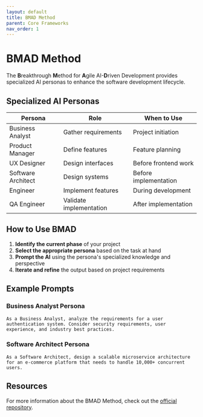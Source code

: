 ```yaml
---
layout: default
title: BMAD Method
parent: Core Frameworks
nav_order: 1
---
```


# BMAD Method

The **B**reakthrough **M**ethod for **A**gile AI-**D**riven Development provides specialized AI personas to enhance the software development lifecycle.

## Specialized AI Personas

| Persona | Role | When to Use |
|---------|------|-------------|
| Business Analyst | Gather requirements | Project initiation |
| Product Manager | Define features | Feature planning |
| UX Designer | Design interfaces | Before frontend work |
| Software Architect | Design systems | Before implementation |
| Engineer | Implement features | During development |
| QA Engineer | Validate implementation | After implementation |

## How to Use BMAD

1. **Identify the current phase** of your project
2. **Select the appropriate persona** based on the task at hand
3. **Prompt the AI** using the persona's specialized knowledge and perspective
4. **Iterate and refine** the output based on project requirements

## Example Prompts

### Business Analyst Persona

```
As a Business Analyst, analyze the requirements for a user authentication system. Consider security requirements, user experience, and industry best practices.
```

### Software Architect Persona

```
As a Software Architect, design a scalable microservice architecture for an e-commerce platform that needs to handle 10,000+ concurrent users.
```

## Resources

For more information about the BMAD Method, check out the [official repository](https://github.com/bmadcode/BMAD-METHOD).
